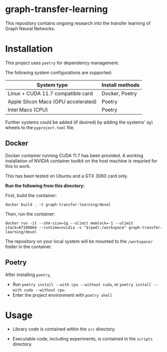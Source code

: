 # graph-transfer-learning

This repository contains ongoing research into the transfer learning of
Graph Neural Networks.


# Installation

This project uses `poetry` for dependency management.

The following system configurations are supported:

| System type | Install methods | 
|-------------|-----------------|
| Linux + CUDA 11.7 compatible card | Docker, Poetry|
| Apple Silcon Macs (GPU accelerated) | Poetry|
| Intel Macs (CPU) | Poetry|


Further systems could be added (if desired) by adding the systems' `dgl` wheels to the `pyproject.toml` file.

## Docker

Docker container running CUDA 11.7 has been provided. A working installation of NVIDIA container toolkit on the host machine is requried for this to work.

This has been tested on Ubuntu and a GTX 3060 card only.


**Run the following from this directory:**

First, build the container:

```
docker build . -t graph-transfer-learning/devel
```

Then, run the container:

```
docker run -it --shm-size=1g --ulimit memlock=-1 --ulimit stack=67108864 --runtime=nvidia -v "$(pwd):/workspace" graph-transfer-learning/devel
```

The repository on your local system will be mounted to the `/workspace/` folder in the container.

## Poetry

After installing `poetry`, 

* Run `poetry install --with cpu --without cuda`, or `poetry install --with cuda --without cpu`.
* Enter the project environment with `poetry shell`



# Usage

* Library code is contained within the `src` directory.

* Executable code, including experiments, is contained in the `scripts`
  directory. 

<!-- vim: tw=80 cc=80
-->



